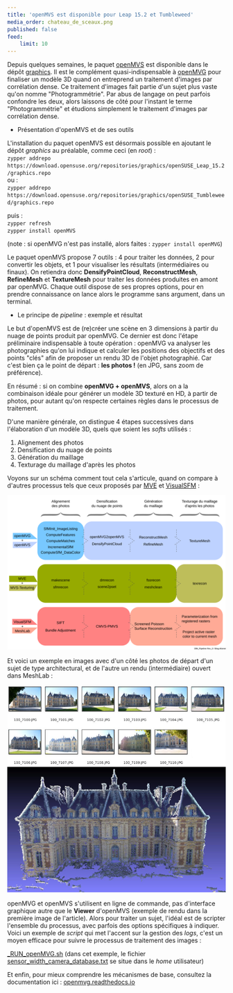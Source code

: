 ```yaml
---
title: 'openMVS est disponible pour Leap 15.2 et Tumbleweed'
media_order: chateau_de_sceaux.png
published: false
feed:
    limit: 10
---
```


Depuis quelques semaines, le paquet [openMVS](https://cdcseacave.github.io/openMVS/) est disponible dans le dépôt [graphics](https://download.opensuse.org/repositories/graphics/). Il est le complément quasi-indispensable à [openMVG](http://imagine.enpc.fr/~moulonp/openMVG/) pour finaliser un modèle 3D quand on entreprend un traitement d'images par corrélation dense. Ce traitement d'images fait partie d'un sujet plus vaste qu'on nomme "Photogrammétrie". Par abus de langage on peut parfois confondre les deux, alors laissons de côté pour l'instant le terme "Photogrammétrie" et étudions simplement le traitement d'images par corrélation dense.

* Présentation d'openMVS et de ses outils

L'installation du paquet openMVS est désormais possible en ajoutant le dépôt _graphics_ au préalable, comme ceci (en _root_) :  
`zypper addrepo https://download.opensuse.org/repositories/graphics/openSUSE_Leap_15.2/graphics.repo`  
ou :  
`zypper addrepo https://download.opensuse.org/repositories/graphics/openSUSE_Tumbleweed/graphics.repo`

puis :  
`zypper refresh`  
`zypper install openMVS`

(note : si openMVG n'est pas installé, alors faites : `zypper install openMVG`)

Le paquet openMVS propose 7 outils : 4 pour traiter les données, 2 pour convertir les objets, et 1 pour visualiser les résultats (intermédiaires ou finaux). On retiendra donc **DensifyPointCloud**, **ReconstructMesh**, **RefineMesh** et **TextureMesh** pour traiter les données produites en amont par openMVG. Chaque outil dispose de ses propres options, pour en prendre connaissance on lance alors le programme sans argument, dans un terminal.

* Le principe de _pipeline_ : exemple et résultat

Le but d'openMVS est de (re)créer une scène en 3 dimensions à partir du nuage de points produit par openMVG. Ce dernier est donc l'étape préliminaire indispensable à toute opération : openMVG va analyser les photographies qu'on lui indique et calculer les positions des objectifs et des points "clés" afin de proposer un rendu 3D de l'objet photographié. Car c'est bien ça le point de départ : **les photos !** (en JPG, sans zoom de préférence).

En résumé : si on combine **openMVG + openMVS**, alors on a la combinaison idéale pour générer un modèle 3D texturé en HD, à partir de photos, pour autant qu'on respecte certaines règles dans le processus de traitement.

D'une manière générale, on distingue 4 étapes successives dans l'élaboration d'un modèle 3D, quels que soient les _softs_ utilisés :

1. Alignement des photos
2. Densification du nuage de points
3. Génération du maillage
4. Texturage du maillage d'après les photos

Voyons sur un schéma comment tout cela s'articule, quand on compare à d'autres processus tels que ceux proposés par [MVE](https://www.gcc.tu-darmstadt.de/home/proj/mve/) et [VisualSFM](http://ccwu.me/vsfm/) :

[![SfM_Pipeline](SfM_Pipeline.png?resize=40%)](SfM_Pipeline.png)

Et voici un exemple en images avec d'un côté les photos de départ d'un sujet de type architectural, et de l'autre un rendu (intermédiaire) ouvert dans MeshLab :

![MVG_input_images](MVG_input_images.jpg?resize=80%)
![MVG_output_castle](MVG_output_castle.jpg?resize=40%)

openMVG et openMVS s'utilisent en ligne de commande, pas d'interface graphique autre que le **Viewer** d'openMVS (exemple de rendu dans la première image de l'article). Alors pour traiter un sujet, l'idéal est de scripter l'ensemble du processus, avec parfois des options spécifiques à indiquer. Voici un exemple de _script_ qui met l'accent sur la gestion des _logs_, c'est un moyen efficace pour suivre le processus de traitement des images :

[_RUN_openMVG.sh](http://epysod12.free.fr/Alionet/openMVS/_RUN_openMVG.sh)
(dans cet exemple, le fichier <u>sensor_width_camera_database.txt</u> se situe dans le _home_ utilisateur)

Et enfin, pour mieux comprendre les mécanismes de base, consultez la documentation ici : [openmvg.readthedocs.io](https://openmvg.readthedocs.io/en/latest/)
